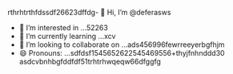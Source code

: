 rthrhtrthfdssdf26623dffdg- 👋 Hi, I’m @deferasws
- 👀 I’m interested in ...52263
- 🌱 I’m currently learning ...xcv
- 💞️ I’m looking to collaborate on ...ads456996fewrreeyerbgfhjm
- 😄 Pronouns: ...sdfdsf1545652622545469556+thyjfnhnddd30
asdcvbnhbgfddfdf51trhtrhwqeqw66dfggfg
<!---5445sdf455dhf5445gdfdffwewfbfd
deferasws/deferasws is a ✨ special ✨ repository because its `README.md` (this file) appears on your GitHub profile.475zxcczxzgjhmjhf
ytrtefdf
ewfe
